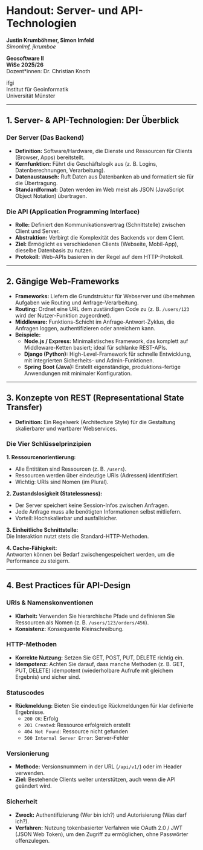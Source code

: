 # Handout: Server- und API-Technologien

**Justin Krumböhmer, Simon Imfeld**  
*Simonlmf, jkrumboe*

**Geosoftware II**  
**WiSe 2025/26**  
Dozent*innen: Dr. Christian Knoth

ifgi  
Institut für Geoinformatik  
Universität Münster

---

## 1. Server- & API-Technologien: Der Überblick

### Der Server (Das Backend)

* **Definition:** Software/Hardware, die Dienste und Ressourcen für Clients (Browser, Apps) bereitstellt.  
* **Kernfunktion:** Führt die Geschäftslogik aus (z. B. Logins, Datenberechnungen, Verarbeitung).  
* **Datenaustausch:** Ruft Daten aus Datenbanken ab und formatiert sie für die Übertragung.  
* **Standardformat:** Daten werden im Web meist als JSON (JavaScript Object Notation) übertragen.  

### Die API (Application Programming Interface)

* **Rolle:** Definiert den Kommunikationsvertrag (Schnittstelle) zwischen Client und Server.  
* **Abstraktion:** Verbirgt die Komplexität des Backends vor dem Client.  
* **Ziel:** Ermöglicht es verschiedenen Clients (Webseite, Mobil-App), dieselbe Datenbasis zu nutzen.  
* **Protokoll:** Web-APIs basieren in der Regel auf dem HTTP-Protokoll.  

---

## 2. Gängige Web-Frameworks

* **Frameworks:** Liefern die Grundstruktur für Webserver und übernehmen Aufgaben wie Routing und Anfrage-Verarbeitung.  
* **Routing:** Ordnet eine URL dem zuständigen Code zu (z. B. `/users/123` wird der Nutzer-Funktion zugeordnet).  
* **Middleware:** Funktions-Schicht im Anfrage-Antwort-Zyklus, die Anfragen loggen, authentifizieren oder anreichern kann.  
* **Beispiele:**  
    * **Node.js / Express:** Minimalistisches Framework, das komplett auf Middleware-Ketten basiert; ideal für schlanke REST-APIs.  
    * **Django (Python):** High-Level-Framework für schnelle Entwicklung, mit integrierten Sicherheits- und Admin-Funktionen.  
    * **Spring Boot (Java):** Erstellt eigenständige, produktions-fertige Anwendungen mit minimaler Konfiguration.  

---

## 3. Konzepte von REST (Representational State Transfer)

* **Definition:** Ein Regelwerk (Architecture Style) für die Gestaltung skalierbarer und wartbarer Webservices.  

### Die Vier Schlüsselprinzipien

**1. Ressourcenorientierung:**  
* Alle Entitäten sind Ressourcen (z. B. `/users`).  
* Ressourcen werden über eindeutige URIs (Adressen) identifiziert.  
* Wichtig: URIs sind Nomen (im Plural).  

**2. Zustandslosigkeit (Statelessness):**  
* Der Server speichert keine Session-Infos zwischen Anfragen.  
* Jede Anfrage muss alle benötigten Informationen selbst mitliefern.  
* Vorteil: Hochskalierbar und ausfallsicher.  

**3. Einheitliche Schnittstelle:**  
Die Interaktion nutzt stets die Standard-HTTP-Methoden.  

**4. Cache-Fähigkeit:**  
Antworten können bei Bedarf zwischengespeichert werden, um die Performance zu steigern.  

---

## 4. Best Practices für API-Design

### URIs & Namenskonventionen

* **Klarheit:** Verwenden Sie hierarchische Pfade und definieren Sie Ressourcen als Nomen (z. B. `/users/123/orders/456`).  
* **Konsistenz:** Konsequente Kleinschreibung.  

### HTTP-Methoden

* **Korrekte Nutzung:** Setzen Sie GET, POST, PUT, DELETE richtig ein.  
* **Idempotenz:** Achten Sie darauf, dass manche Methoden (z. B. GET, PUT, DELETE) idempotent (wiederholbare Aufrufe mit gleichem Ergebnis) und sicher sind.  

### Statuscodes

* **Rückmeldung:** Bieten Sie eindeutige Rückmeldungen für klar definierte Ergebnisse.  
    * `200 OK`: Erfolg  
    * `201 Created`: Ressource erfolgreich erstellt  
    * `404 Not Found`: Ressource nicht gefunden  
    * `500 Internal Server Error`: Server-Fehler  

### Versionierung

* **Methode:** Versionsnummern in der URL (`/api/v1/`) oder im Header verwenden.  
* **Ziel:** Bestehende Clients weiter unterstützen, auch wenn die API geändert wird.  

### Sicherheit

* **Zweck:** Authentifizierung (Wer bin ich?) und Autorisierung (Was darf ich?).  
* **Verfahren:** Nutzung tokenbasierter Verfahren wie OAuth 2.0 / JWT (JSON Web Token), um den Zugriff zu ermöglichen, ohne Passwörter offenzulegen.  
